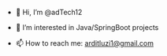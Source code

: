 - 👋 Hi, I’m @adTech12
- 👀 I’m interested in Java/SpringBoot projects

- 📫 How to reach me: arditluzi1@gmail.com

<!---
--->
